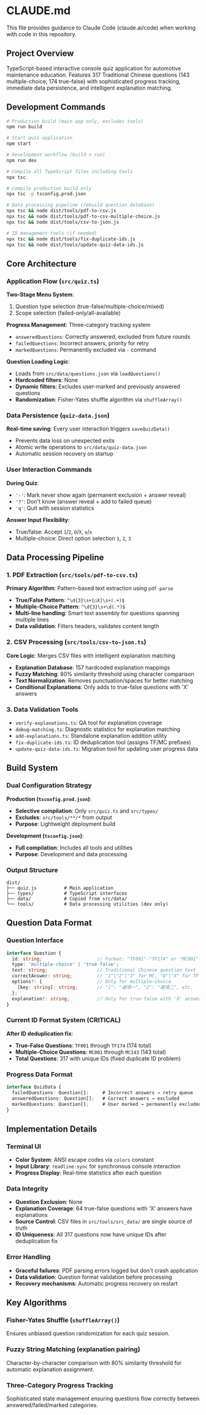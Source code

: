 # CLAUDE.md

This file provides guidance to Claude Code (claude.ai/code) when working with code in this repository.

## Project Overview

TypeScript-based interactive console quiz application for automotive maintenance education. Features 317 Traditional Chinese questions (143 multiple-choice, 174 true-false) with sophisticated progress tracking, immediate data persistence, and intelligent explanation matching.

## Development Commands

```bash
# Production build (main app only, excludes tools)
npm run build

# Start quiz application
npm start

# Development workflow (build + run)
npm run dev

# Compile all TypeScript files including tools
npx tsc

# Compile production build only
npx tsc -p tsconfig.prod.json

# Data processing pipeline (rebuild question database)
npx tsc && node dist/tools/pdf-to-csv.js
npx tsc && node dist/tools/pdf-to-csv-multiple-choice.js
npx tsc && node dist/tools/csv-to-json.js

# ID management tools (if needed)
npx tsc && node dist/tools/fix-duplicate-ids.js
npx tsc && node dist/tools/update-quiz-data-ids.js
```

## Core Architecture

### Application Flow (`src/quiz.ts`)
**Two-Stage Menu System**:
1. Question type selection (true-false/multiple-choice/mixed)
2. Scope selection (failed-only/all-available)

**Progress Management**: Three-category tracking system
- `answeredQuestions`: Correctly answered, excluded from future rounds
- `failedQuestions`: Incorrect answers, priority for retry
- `markedQuestions`: Permanently excluded via `-` command

**Question Loading Logic**:
- Loads from `src/data/questions.json` via `loadQuestions()`
- **Hardcoded filters**: None
- **Dynamic filters**: Excludes user-marked and previously answered questions
- **Randomization**: Fisher-Yates shuffle algorithm via `shuffleArray()`

### Data Persistence (`quiz-data.json`)
**Real-time saving**: Every user interaction triggers `saveQuizData()`
- Prevents data loss on unexpected exits
- Atomic write operations to `src/data/quiz-data.json`
- Automatic session recovery on startup

### User Interaction Commands
**During Quiz**:
- `'-'`: Mark never show again (permanent exclusion + answer reveal)
- `'?'`: Don't know (answer reveal + add to failed queue)
- `'q'`: Quit with session statistics

**Answer Input Flexibility**:
- True/false: Accept `1`/`2`, `O`/`X`, `o`/`x`
- Multiple-choice: Direct option selection `1`, `2`, `3`

## Data Processing Pipeline

### 1. PDF Extraction (`src/tools/pdf-to-csv.ts`)
**Primary Algorithm**: Pattern-based text extraction using `pdf-parse`
- **True/False Pattern**: `^\d{3}\s+[○X]\s+(.+)$`
- **Multiple-Choice Pattern**: `^\d{3}\s+\d(.*)$`
- **Multi-line handling**: Smart text assembly for questions spanning multiple lines
- **Data validation**: Filters headers, validates content length

### 2. CSV Processing (`src/tools/csv-to-json.ts`)
**Core Logic**: Merges CSV files with intelligent explanation matching
- **Explanation Database**: 157 hardcoded explanation mappings
- **Fuzzy Matching**: 80% similarity threshold using character comparison
- **Text Normalization**: Removes punctuation/spaces for better matching
- **Conditional Explanations**: Only adds to true-false questions with 'X' answers

### 3. Data Validation Tools
- `verify-explanations.ts`: QA tool for explanation coverage
- `debug-matching.ts`: Diagnostic statistics for explanation matching
- `add-explanations.ts`: Standalone explanation addition utility
- `fix-duplicate-ids.ts`: ID deduplication tool (assigns TF/MC prefixes)
- `update-quiz-data-ids.ts`: Migration tool for updating user progress data

## Build System

### Dual Configuration Strategy
**Production (`tsconfig.prod.json`)**:
- **Selective compilation**: Only `src/quiz.ts` and `src/types/`
- **Excludes**: `src/tools/**/*` from output
- **Purpose**: Lightweight deployment build

**Development (`tsconfig.json`)**:
- **Full compilation**: Includes all tools and utilities
- **Purpose**: Development and data processing

### Output Structure
```
dist/
├── quiz.js          # Main application
├── types/           # TypeScript interfaces  
├── data/            # Copied from src/data/
└── tools/           # Data processing utilities (dev only)
```

## Question Data Format

### Question Interface
```typescript
interface Question {
  id: string;                    // Format: "TF001"-"TF174" or "MC001"-"MC143"
  type: 'multiple-choice' | 'true-false';
  text: string;                  // Traditional Chinese question text
  correctAnswer: string;         // "1"|"2"|"3" for MC, "O"|"X" for TF
  options?: {                    // Only for multiple-choice
    [key: string]: string;       // "1": "選項一", "2": "選項二", etc.
  };
  explanation?: string;          // Only for true-false with 'X' answers
}
```

### Current ID Format System (CRITICAL)
**After ID deduplication fix**:
- **True-False Questions**: `TF001` through `TF174` (174 total)
- **Multiple-Choice Questions**: `MC001` through `MC143` (143 total)
- **Total Questions**: 317 with unique IDs (fixed duplicate ID problem)

### Progress Data Format
```typescript
interface QuizData {
  failedQuestions: Question[];     # Incorrect answers → retry queue
  answeredQuestions: Question[];   # Correct answers → excluded
  markedQuestions: Question[];     # User marked → permanently excluded
}
```

## Implementation Details

### Terminal UI
- **Color System**: ANSI escape codes via `colors` constant
- **Input Library**: `readline-sync` for synchronous console interaction
- **Progress Display**: Real-time statistics after each question

### Data Integrity
- **Question Exclusion**: None
- **Explanation Coverage**: 64 true-false questions with 'X' answers have explanations
- **Source Control**: CSV files in `src/tools/src_data/` are single source of truth
- **ID Uniqueness**: All 317 questions now have unique IDs after deduplication fix

### Error Handling
- **Graceful failures**: PDF parsing errors logged but don't crash application
- **Data validation**: Question format validation before processing
- **Recovery mechanisms**: Automatic progress recovery on restart

## Key Algorithms

### Fisher-Yates Shuffle (`shuffleArray()`)
Ensures unbiased question randomization for each quiz session.

### Fuzzy String Matching (explanation pairing)
Character-by-character comparison with 80% similarity threshold for automatic explanation assignment.

### Three-Category Progress Tracking
Sophisticated state management ensuring questions flow correctly between answered/failed/marked categories.